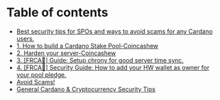 # Table of contents

* [Best security tips for SPOs and ways to avoid scams for any Cardano users.](README.md)
* [1. How to build a Cardano Stake Pool-Coincashew](https://www.coincashew.com/coins/overview-ada/guide-how-to-build-a-haskell-stakepool-node)
* [2. Harden your server-Coincashew](2.-harden-your-server.md)
* [3. \[FRCA🍁\] Guide: Setup chrony for good server time sync.](how-to-setup-chrony.md)
* [4. \[FRCA🍁\] Security Guide: How to add your HW wallet as owner for your pool pledge.](readme.md)
* [Avoid Scams!](avoid-scams.md)
* [General Cardano & Cryptocurrency Security Tips](general-cardano-and-cryptocurrency-security-tips.md)

